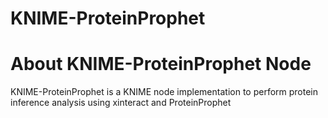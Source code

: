 KNIME-ProteinProphet
===

# About KNIME-ProteinProphet Node

KNIME-ProteinProphet is a KNIME node implementation to perform protein inference analysis using xinteract and ProteinProphet

